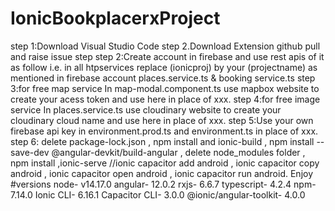 # IonicBookplacerxProject

step 1:Download Visual Studio Code step 2.Download Extension github pull and raise issue step
step 2:Create account in firebase and use rest apis of it as follow i.e. in all htpservices replace (ionicproj) by your (projectname) as mentioned in firebase account
places.service.ts & booking service.ts
step 3:for free map service In map-modal.component.ts use mapbox website to create your acess token and use here in place of xxx.
step 4:for free image service In places.service.ts use cloudinary website to create your cloudinary cloud name and use here in place of xxx.
step 5:Use your own firebase api key in environment.prod.ts and environment.ts in place of xxx.
step 6: delete package-lock.json , npm install and ionic-build , npm install --save-dev @angular-devkit/build-angular , delete node_modules folder , npm install ,ionic-serve 
//ionic capacitor add android , ionic capacitor copy android , ionic capacitor open android , ionic capacitor run android.
Enjoy
#versions
node- v14.17.0
angular- 12.0.2
rxjs- 6.6.7
typescript- 4.2.4
npm- 7.14.0
Ionic CLI- 6.16.1
Capacitor CLI- 3.0.0
@ionic/angular-toolkit- 4.0.0
